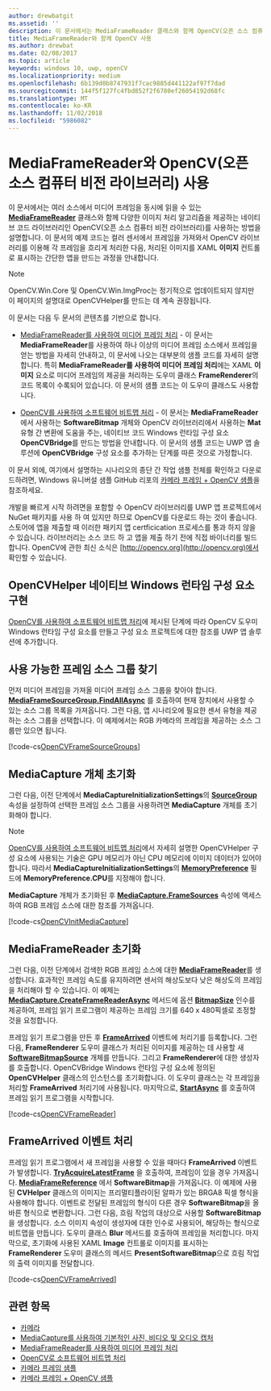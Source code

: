 ```yaml
---
author: drewbatgit
ms.assetid: ''
description: 이 문서에서는 MediaFrameReader 클래스와 함께 OpenCV(오픈 소스 컴퓨터 비전 라이브러리)를 사용하는 방법을 설명합니다.
title: MediaFrameReader와 함께 OpenCV 사용
ms.author: drewbat
ms.date: 02/08/2017
ms.topic: article
keywords: windows 10, uwp, openCV
ms.localizationpriority: medium
ms.openlocfilehash: 6b139d0b8747931f7cac9885d441122af97f7dad
ms.sourcegitcommit: 144f5f127fc4fbd852f2f6780ef26054192d68fc
ms.translationtype: MT
ms.contentlocale: ko-KR
ms.lasthandoff: 11/02/2018
ms.locfileid: "5986082"
---
```

# <a name="use-the-open-source-computer-vision-library-opencv-with-mediaframereader"></a>MediaFrameReader와 OpenCV(오픈 소스 컴퓨터 비전 라이브러리) 사용

이 문서에서는 여러 소스에서 미디어 프레임을 동시에 읽을 수 있는 [**MediaFrameReader**](https://msdn.microsoft.com/library/windows/apps/Windows.Media.Capture.Frames.MediaFrameReader) 클래스와 함께 다양한 이미지 처리 알고리즘을 제공하는 네이티브 코드 라이브러리인 OpenCV(오픈 소스 컴퓨터 비전 라이브러리)를 사용하는 방법을 설명합니다. 이 문서의 예제 코드는 컬러 센서에서 프레임을 가져와서 OpenCV 라이브러리를 이용해 각 프레임을 흐리게 처리한 다음, 처리된 이미지를 XAML **이미지** 컨트롤로 표시하는 간단한 앱을 만드는 과정을 안내합니다. 

>[!NOTE]
>OpenCV.Win.Core 및 OpenCV.Win.ImgProc는 정기적으로 업데이트되지 않지만 이 페이지의 설명대로 OpenCVHelper를 만드는 데 계속 권장됩니다.

이 문서는 다음 두 문서의 콘텐츠를 기반으로 합니다.

* [MediaFrameReader를 사용하여 미디어 프레임 처리](process-media-frames-with-mediaframereader.md) - 이 문서는 **MediaFrameReader**를 사용하여 하나 이상의 미디어 프레임 소스에서 프레임을 얻는 방법을 자세히 안내하고, 이 문서에 나오는 대부분의 샘플 코드를 자세히 설명합니다. 특히 **MediaFrameReader를 사용하여 미디어 프레임 처리**에는 XAML **이미지** 요소로 미디어 프레임의 제공을 처리하는 도우미 클래스 **FrameRenderer**의 코드 목록이 수록되어 있습니다. 이 문서의 샘플 코드는 이 도우미 클래스도 사용합니다.

* [OpenCV를 사용하여 소프트웨어 비트맵 처리](process-software-bitmaps-with-opencv.md) - 이 문서는 **MediaFrameReader**에서 사용하는 **SoftwareBitmap** 개체와 OpenCV 라이브러리에서 사용하는 **Mat** 유형 간 변환에 도움을 주는, 네이티브 코드 Windows 런타임 구성 요소 **OpenCVBridge**를 만드는 방법을 안내합니다. 이 문서의 샘플 코드는 UWP 앱 솔루션에 **OpenCVBridge** 구성 요소를 추가하는 단계를 따른 것으로 가정합니다.

이 문서 외에, 여기에서 설명하는 시나리오의 종단 간 작업 샘플 전체를 확인하고 다운로드하려면, Windows 유니버설 샘플 GitHub 리포의 [카메라 프레임 + OpenCV 샘플](https://go.microsoft.com/fwlink/?linkid=854003)을 참조하세요.

개발을 빠르게 시작 하려면을 포함할 수 OpenCV 라이브러리를 UWP 앱 프로젝트에서 NuGet 패키지를 사용 하 여 있지만 하므로 OpenCV를 다운로드 하는 것이 좋습니다. 스토어에 앱을 제출할 때 이러한 패키지 앱 certficication 프로세스를 통과 하지 않을 수 있습니다. 라이브러리는 소스 코드 하 고 앱을 제출 하기 전에 직접 바이너리를 빌드합니다. OpenCV에 관한 최신 소식은 [http://opencv.org](http://opencv.org)에서 확인할 수 있습니다.


## <a name="implement-the-opencvhelper-native-windows-runtime-component"></a>OpenCVHelper 네이티브 Windows 런타임 구성 요소 구현
[OpenCV를 사용하여 소프트웨어 비트맵 처리](process-software-bitmaps-with-opencv.md)에 제시된 단계에 따라 OpenCV 도우미 Windows 런타임 구성 요소를 만들고 구성 요소 프로젝트에 대한 참조를 UWP 앱 솔루션에 추가합니다.

## <a name="find-available-frame-source-groups"></a>사용 가능한 프레임 소스 그룹 찾기
먼저 미디어 프레임을 가져올 미디어 프레임 소스 그룹을 찾아야 합니다. **[MediaFrameSourceGroup.FindAllAsync](https://docs.microsoft.com/uwp/api/windows.media.capture.frames.mediaframesourcegroup.FindAllAsync)** 를 호출하여 현재 장치에서 사용할 수 있는 소스 그룹 목록을 가져옵니다. 그런 다음, 앱 시나리오에 필요한 센서 유형을 제공하는 소스 그룹을 선택합니다. 이 예제에서는 RGB 카메라의 프레임을 제공하는 소스 그룹만 있으면 됩니다.

[!code-cs[OpenCVFrameSourceGroups](./code/Frames_Win10/Frames_Win10/MainPage.OpenCV.xaml.cs#SnippetOpenCVFrameSourceGroups)]

## <a name="initialize-the-mediacapture-object"></a>MediaCapture 개체 초기화
그런 다음, 이전 단계에서 **MediaCaptureInitializationSettings**의 **[SourceGroup](https://docs.microsoft.com/uwp/api/windows.media.capture.mediacaptureinitializationsettings.SourceGroup)** 속성을 설정하여 선택한 프레임 소스 그룹을 사용하려면 **MediaCapture** 개체를 초기화해야 합니다.

> [!NOTE] 
> [OpenCV를 사용하여 소프트웨어 비트맵 처리](process-software-bitmaps-with-opencv.md)에서 자세히 설명한 OpenCVHelper 구성 요소에 사용되는 기술은 GPU 메모리가 아닌 CPU 메모리에 이미지 데이터가 있어야 합니다. 따라서 **MediaCaptureInitializationSettings**의 **[MemoryPreference](https://docs.microsoft.com/uwp/api/windows.media.capture.mediacaptureinitializationsettings.MemoryPreference)** 필드에 **MemoryPreference.CPU**를 지정해야 합니다.

**MediaCapture** 개체가 초기화된 후 **[MediaCapture.FrameSources](https://docs.microsoft.com/uwp/api/windows.media.capture.mediacapture.FrameSources)** 속성에 액세스하여 RGB 프레임 소스에 대한 참조를 가져옵니다.

[!code-cs[OpenCVInitMediaCapture](./code/Frames_Win10/Frames_Win10/MainPage.OpenCV.xaml.cs#SnippetOpenCVInitMediaCapture)]

## <a name="initialize-the-mediaframereader"></a>MediaFrameReader 초기화
그런 다음, 이전 단계에서 검색한 RGB 프레임 소스에 대한 [**MediaFrameReader**](https://msdn.microsoft.com/library/windows/apps/Windows.Media.Capture.Frames.MediaFrameReader)를 생성합니다. 효과적인 프레임 속도를 유지하려면 센서의 해상도보다 낮은 해상도의 프레임을 처리해야 할 수 있습니다. 이 예제는 **[MediaCapture.CreateFrameReaderAsync](https://docs.microsoft.com/uwp/api/windows.media.capture.mediacapture.createframereaderasync)** 메서드에 옵션 **[BitmapSize](https://docs.microsoft.com/uwp/api/windows.graphics.imaging.bitmapsize)** 인수를 제공하여, 프레임 읽기 프로그램이 제공하는 프레임 크기를 640 x 480픽셀로 조정할 것을 요청합니다.

프레임 읽기 프로그램을 만든 후 **[FrameArrived](https://docs.microsoft.com/uwp/api/windows.media.capture.frames.mediaframereader.FrameArrived)** 이벤트에 처리기를 등록합니다. 그런 다음, **FrameRenderer** 도우미 클래스가 처리된 이미지를 제공하는 데 사용할 새 **[SoftwareBitmapSource](https://docs.microsoft.com/uwp/api/windows.ui.xaml.media.imaging.softwarebitmapsource)** 개체를 만듭니다. 그리고 **FrameRenderer**에 대한 생성자를 호출합니다. OpenCVBridge Windows 런타임 구성 요소에 정의된 **OpenCVHelper** 클래스의 인스턴스를 초기화합니다. 이 도우미 클래스는 각 프레임을 처리할 **FrameArrived** 처리기에 사용됩니다. 마지막으로, **[StartAsync](https://docs.microsoft.com/uwp/api/windows.media.capture.frames.mediaframereader.StartAsync)** 를 호출하여 프레임 읽기 프로그램을 시작합니다.

[!code-cs[OpenCVFrameReader](./code/Frames_Win10/Frames_Win10/MainPage.OpenCV.xaml.cs#SnippetOpenCVFrameReader)]


## <a name="handle-the-framearrived-event"></a>FrameArrived 이벤트 처리
프레임 읽기 프로그램에서 새 프레임을 사용할 수 있을 때마다 **FrameArrived** 이벤트가 발생합니다. **[TryAcquireLatestFrame](https://docs.microsoft.com/uwp/api/windows.media.capture.frames.mediaframereader.TryAcquireLatestFrame)** 을 호출하여, 프레임이 있을 경우 가져옵니다. **[MediaFrameReference](https://docs.microsoft.com/uwp/api/windows.media.capture.frames.mediaframereference)** 에서 **SoftwareBitmap**을 가져옵니다. 이 예제에 사용된 **CVHelper** 클래스의 이미지는 프리멀티플라이된 알파가 있는 BRGA8 픽셀 형식을 사용해야 합니다. 이벤트로 전달된 프레임의 형식이 다른 경우 **SoftwareBitmap**을 올바른 형식으로 변환합니다. 그런 다음, 흐림 작업의 대상으로 사용할 **SoftwareBitmap**을 생성합니다. 소스 이미지 속성이 생성자에 대한 인수로 사용되어, 해당하는 형식으로 비트맵을 만듭니다. 도우미 클래스 **Blur** 메서드를 호출하여 프레임을 처리합니다. 마지막으로, 초기화에 사용된 XAML **Image** 컨트롤로 이미지를 표시하는 **FrameRenderer** 도우미 클래스의 메서드 **PresentSoftwareBitmap**으로 흐림 작업의 출력 이미지를 전달합니다.

[!code-cs[OpenCVFrameArrived](./code/Frames_Win10/Frames_Win10/MainPage.OpenCV.xaml.cs#SnippetOpenCVFrameArrived)]

## <a name="related-topics"></a>관련 항목

* [카메라](camera.md)
* [MediaCapture를 사용하여 기본적인 사진, 비디오 및 오디오 캡처](basic-photo-video-and-audio-capture-with-MediaCapture.md)
* [MediaFrameReader를 사용하여 미디어 프레임 처리](process-media-frames-with-mediaframereader.md)
* [OpenCV로 소프트웨어 비트맵 처리](process-software-bitmaps-with-opencv.md)
* [카메라 프레임 샘플](http://go.microsoft.com/fwlink/?LinkId=823230)
* [카메라 프레임 + OpenCV 샘플](https://go.microsoft.com/fwlink/?linkid=854003)
 

 




